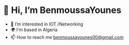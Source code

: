  # **👋 Hi, I’m BenmoussaYounes**
- 👀 I’m interested in IOT /Networking 
- 🌍 I'm based in Algeria
- 📫 How to reach me benmoussayounes00@gmail.com

<!---
BenmoussaYounes/BenmoussaYounes is a ✨ special ✨ repository because its `README.md` (this file) appears on your GitHub profile.
You can click the Preview link to take a look at your changes.
--->

